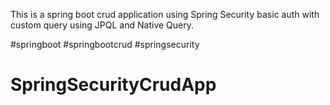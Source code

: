 This is a spring boot crud application using Spring Security basic auth with custom query using JPQL and Native Query.

#springboot
#springbootcrud
#springsecurity
# SpringSecurityCrudApp
